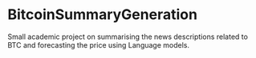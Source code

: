 # BitcoinSummaryGeneration
Small academic project on summarising the news descriptions related to BTC and forecasting the price using Language models.

